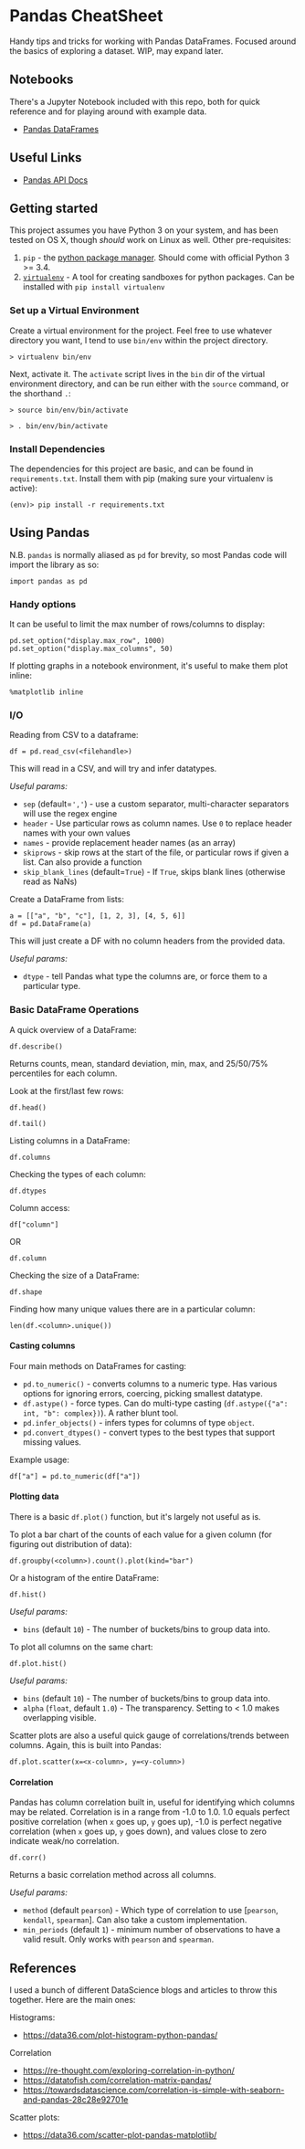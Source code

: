 # Pandas CheatSheet

Handy tips and tricks for working with Pandas DataFrames. Focused around the basics of exploring a dataset. WIP, may expand later.

## Notebooks

There's a Jupyter Notebook included with this repo, both for quick reference and for playing around with example data.

 - [Pandas DataFrames](<Pandas\ DataFrames.ipynb>)



## Useful Links

 - [Pandas API Docs](https://pandas.pydata.org/pandas-docs/stable/reference/index.html)


## Getting started

This project assumes you have Python 3 on your system, and has been tested on OS X, though *should* work on Linux as well. Other pre-requisites:

1. `pip` - the [python package manager](https://pip.pypa.io/en/stable/). Should come with official Python 3 >= 3.4.
2. [`virtualenv`](https://virtualenv.pypa.io/en/stable/) - A tool for creating sandboxes for python packages. Can be installed with `pip install virtualenv`


### Set up a Virtual Environment

Create a virtual environment for the project. Feel free to use whatever directory you want, I tend to use `bin/env` within the project directory.

`> virtualenv bin/env`

Next, activate it. The `activate` script lives in the `bin` dir of the virtual environment directory, and can be run either with the `source` command, or the shorthand `.`:

`> source bin/env/bin/activate`

`> . bin/env/bin/activate`


### Install Dependencies

The dependencies for this project are basic, and can be found in `requirements.txt`. Install them with pip (making sure your virtualenv is active):

`(env)> pip install -r requirements.txt`


## Using Pandas

N.B. `pandas` is normally aliased as `pd` for brevity, so most Pandas code will import the library as so:

`import pandas as pd`


### Handy options

It can be useful to limit the max number of rows/columns to display:

```
pd.set_option("display.max_row", 1000)
pd.set_option("display.max_columns", 50)
```

If plotting graphs in a notebook environment, it's useful to make them plot inline:

`%matplotlib inline`


### I/O

Reading from CSV to a dataframe:

`df = pd.read_csv(<filehandle>)`

This will read in a CSV, and will try and infer datatypes.

*Useful params:*

 - `sep` (default=`','`) - use a custom separator, multi-character separators will use the regex engine
 - `header` - Use particular rows as column names. Use `0` to replace header names with your own values
 - `names` - provide replacement header names (as an array)
 - `skiprows` - skip <n> rows at the start of the file, or particular rows if given a list. Can also provide a function
 - `skip_blank_lines` (default=`True`) - If `True`, skips blank lines (otherwise read as NaNs)


Create a DataFrame from lists:

```
a = [["a", "b", "c"], [1, 2, 3], [4, 5, 6]]
df = pd.DataFrame(a)
```

This will just create a DF with no column headers from the provided data.

*Useful params:*
 - `dtype` - tell Pandas what type the columns are, or force them to a particular type.


### Basic DataFrame Operations

A quick overview of a DataFrame:

`df.describe()`

Returns counts, mean, standard deviation, min, max, and 25/50/75% percentiles for each column.

Look at the first/last few rows:

`df.head()`

`df.tail()`

Listing columns in a DataFrame:

`df.columns`

Checking the types of each column:

`df.dtypes`

Column access:

`df["column"]`

OR

`df.column`

Checking the size of a DataFrame:

`df.shape`

Finding how many unique values there are in a particular column:

`len(df.<column>.unique())`


#### Casting columns

Four main methods on DataFrames for casting:

 - `pd.to_numeric()` - converts columns to a numeric type. Has various options for ignoring errors, coercing, picking smallest datatype.
 - `df.astype()` - force types. Can do multi-type casting (`df.astype({"a": int, "b": complex})`). A rather blunt tool.
 - `pd.infer_objects()` - infers types for columns of type `object`.
 - `pd.convert_dtypes()` - convert types to the best types that support missing values.

Example usage:

```
df["a"] = pd.to_numeric(df["a"])
```


#### Plotting data

There is a basic `df.plot()` function, but it's largely not useful as is.

To plot a bar chart of the counts of each value for a given column (for figuring out distribution of data):

`df.groupby(<column>).count().plot(kind="bar")`

Or a histogram of the entire DataFrame:

`df.hist()`

*Useful params:*
 - `bins` (default `10`) - The number of buckets/bins to group data into.

To plot all columns on the same chart:

`df.plot.hist()`

*Useful params:*
 - `bins` (default `10`) - The number of buckets/bins to group data into.
 - `alpha` (`float`, default `1.0`) - The transparency. Setting to < 1.0 makes overlapping visible.

Scatter plots are also a useful quick gauge of correlations/trends between columns. Again, this is built into Pandas:

`df.plot.scatter(x=<x-column>, y=<y-column>)`


#### Correlation

Pandas has column correlation built in, useful for identifying which columns may be related. Correlation is in a range from -1.0 to 1.0. 1.0 equals perfect positive correlation (when `x` goes up, `y` goes up), -1.0 is perfect negative correlation (when `x` goes up, `y` goes down), and values close to zero indicate weak/no correlation.

`df.corr()`

Returns a basic correlation method across all columns.

*Useful params:*
 - `method` (default `pearson`) - Which type of correlation to use [`pearson`, `kendall`, `spearman`]. Can also take a custom implementation.
 - `min_periods` (default `1`) - minimum number of observations to have a valid result. Only works with `pearson` and `spearman`.



## References

I used a bunch of different DataScience blogs and articles to throw this together. Here are the main ones:

Histograms: 
 - https://data36.com/plot-histogram-python-pandas/

Correlation
 - https://re-thought.com/exploring-correlation-in-python/
 - https://datatofish.com/correlation-matrix-pandas/
 - https://towardsdatascience.com/correlation-is-simple-with-seaborn-and-pandas-28c28e92701e

Scatter plots:
 - https://data36.com/scatter-plot-pandas-matplotlib/
